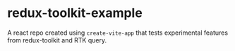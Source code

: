 # redux-toolkit-example

A react repo created using `create-vite-app` that tests experimental features from redux-toolkit and RTK query. 
